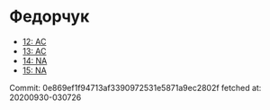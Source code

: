 # Федорчук
- [12: AC](12.md)
- [13: AC](13.md)
- [14: NA](14.md)
- [15: NA](15.md)

Commit: 0e869ef1f94713af3390972531e5871a9ec2802f
 fetched at: 20200930-030726
